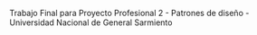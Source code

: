 Trabajo Final para Proyecto Profesional 2 - Patrones de diseño - Universidad Nacional de General Sarmiento
